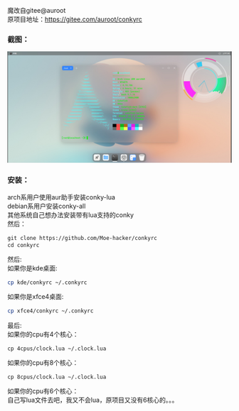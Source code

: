 魔改自gitee@auroot  
原项目地址：https://gitee.com/auroot/conkyrc
### 截图：
![](https://github.com/Moe-hacker/conkyrc/raw/main/screenshot.jpg)
### 安装：
arch系用户使用aur助手安装conky-lua  
debian系用户安装conky-all  
其他系统自己想办法安装带有lua支持的conky  
然后：  
```
git clone https://github.com/Moe-hacker/conkyrc
cd conkyrc
```
然后:  
如果你是kde桌面:
```sh
cp kde/conkyrc ~/.conkyrc
```
如果你是xfce4桌面:
```sh
cp xfce4/conkyrc ~/.conkyrc
```
最后:  
如果你的cpu有4个核心：
```
cp 4cpus/clock.lua ~/.clock.lua
```
如果你的cpu有8个核心：
```
cp 8cpus/clock.lua ~/.clock.lua
```
如果你的cpu有6个核心：  
自己写lua文件去吧，我又不会lua，原项目又没有6核心的。。。  
